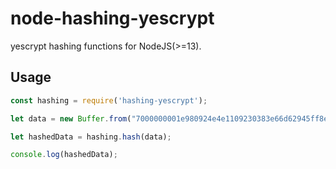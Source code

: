 node-hashing-yescrypt
===============

yescrypt hashing functions for NodeJS(>=13).


Usage
-----

```javascript
const hashing = require('hashing-yescrypt');

let data = new Buffer.from("7000000001e980924e4e1109230383e66d62945ff8e749903bea4336755c00000000000051928aff1b4d72416173a8c3948159a09a73ac3bb556aa6bfbcad1a85da7f4c1d13350531e24031b939b9e2b", "hex");

let hashedData = hashing.hash(data);

console.log(hashedData);

```